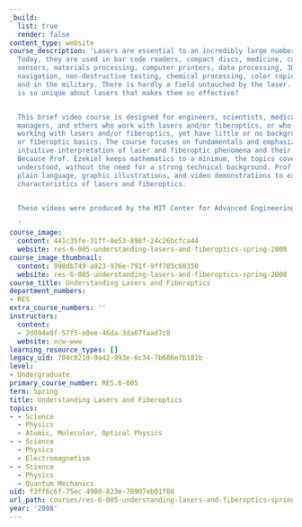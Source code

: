 ```yaml
---
_build:
  list: true
  render: false
content_type: website
course_description: 'Lasers are essential to an incredibly large number of applications.
  Today, they are used in bar code readers, compact discs, medicine, communications,
  sensors, materials processing, computer printers, data processing, 3D-imaging, spectroscopy,
  navigation, non-destructive testing, chemical processing, color copiers, laser "shows",
  and in the military. There is hardly a field untouched by the laser. But what exactly
  is so unique about lasers that makes them so effective?


  This brief video course is designed for engineers, scientists, medical personnel,
  managers, and others who work with lasers and/or fiberoptics, or who anticipate
  working with lasers and/or fiberoptics, yet have little or no background in laser
  or fiberoptic basics. The course focuses on fundamentals and emphasizes a physical
  intuitive interpretation of laser and fiberoptic phenomena and their applications.
  Because Prof. Ezekiel keeps mathematics to a minimum, the topics covered are easily
  understood, without the need for a strong technical background. Prof. Ezekiel uses
  plain language, graphic illustrations, and video demonstrations to explain the basic
  characteristics of lasers and fiberoptics.


  These videos were produced by the MIT Center for Advanced Engineering Study.

  '
course_image:
  content: 441c35fe-31ff-0e53-898f-24c26bcfca44
  website: res-6-005-understanding-lasers-and-fiberoptics-spring-2008
course_image_thumbnail:
  content: 998db749-a923-976e-791f-9ff785c60350
  website: res-6-005-understanding-lasers-and-fiberoptics-spring-2008
course_title: Understanding Lasers and Fiberoptics
department_numbers:
- RES
extra_course_numbers: ''
instructors:
  content:
  - 2d094e0f-57f5-e0ee-46da-3da67faad7c8
  website: ocw-www
learning_resource_types: []
legacy_uid: 704c0210-9a42-993e-6c34-7b686efb101b
level:
- Undergraduate
primary_course_number: RES.6-005
term: Spring
title: Understanding Lasers and Fiberoptics
topics:
- - Science
  - Physics
  - Atomic, Molecular, Optical Physics
- - Science
  - Physics
  - Electromagnetism
- - Science
  - Physics
  - Quantum Mechanics
uid: f3ff6c6f-75ec-4900-823e-78907eb01f0d
url_path: courses/res-6-005-understanding-lasers-and-fiberoptics-spring-2008
year: '2008'
---
```

